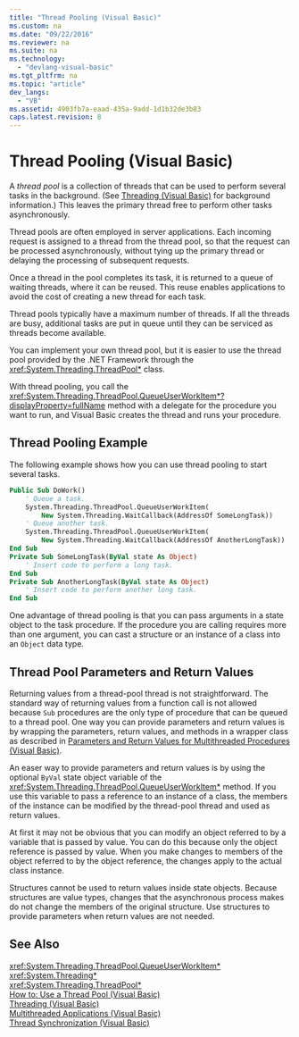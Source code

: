 ```yaml
---
title: "Thread Pooling (Visual Basic)"
ms.custom: na
ms.date: "09/22/2016"
ms.reviewer: na
ms.suite: na
ms.technology: 
  - "devlang-visual-basic"
ms.tgt_pltfrm: na
ms.topic: "article"
dev_langs: 
  - "VB"
ms.assetid: 4903fb7a-eaad-435a-9add-1d1b32de3b83
caps.latest.revision: 8
---
```

# Thread Pooling (Visual Basic)
A *thread pool* is a collection of threads that can be used to perform several tasks in the background. (See [Threading (Visual Basic)](../vs140/threading--visual-basic-.md) for background information.) This leaves the primary thread free to perform other tasks asynchronously.  
  
 Thread pools are often employed in server applications. Each incoming request is assigned to a thread from the thread pool, so that the request can be processed asynchronously, without tying up the primary thread or delaying the processing of subsequent requests.  
  
 Once a thread in the pool completes its task, it is returned to a queue of waiting threads, where it can be reused. This reuse enables applications to avoid the cost of creating a new thread for each task.  
  
 Thread pools typically have a maximum number of threads. If all the threads are busy, additional tasks are put in queue until they can be serviced as threads become available.  
  
 You can implement your own thread pool, but it is easier to use the thread pool provided by the .NET Framework through the <xref:System.Threading.ThreadPool*> class.  
  
 With thread pooling, you call the <xref:System.Threading.ThreadPool.QueueUserWorkItem*?displayProperty=fullName> method with a delegate for the procedure you want to run, and Visual Basic creates the thread and runs your procedure.  
  
## Thread Pooling Example  
 The following example shows how you can use thread pooling to start several tasks.  
  
```vb  
Public Sub DoWork()  
    ' Queue a task.  
    System.Threading.ThreadPool.QueueUserWorkItem(  
        New System.Threading.WaitCallback(AddressOf SomeLongTask))  
    ' Queue another task.  
    System.Threading.ThreadPool.QueueUserWorkItem(  
        New System.Threading.WaitCallback(AddressOf AnotherLongTask))  
End Sub  
Private Sub SomeLongTask(ByVal state As Object)  
    ' Insert code to perform a long task.  
End Sub  
Private Sub AnotherLongTask(ByVal state As Object)  
    ' Insert code to perform another long task.  
End Sub  
```  
  
 One advantage of thread pooling is that you can pass arguments in a state object to the task procedure. If the procedure you are calling requires more than one argument, you can cast a structure or an instance of a class into an `Object` data type.  
  
## Thread Pool Parameters and Return Values  
 Returning values from a thread-pool thread is not straightforward. The standard way of returning values from a function call is not allowed because `Sub` procedures are the only type of procedure that can be queued to a thread pool. One way you can provide parameters and return values is by wrapping the parameters, return values, and methods in a wrapper class as described in [Parameters and Return Values for Multithreaded Procedures (Visual Basic)](../vs140/parameters-and-return-values-for-multithreaded-procedures--visual-basic-.md).  
  
 An easer way to provide parameters and return values is by using the optional `ByVal` state object variable of the <xref:System.Threading.ThreadPool.QueueUserWorkItem*> method. If you use this variable to pass a reference to an instance of a class, the members of the instance can be modified by the thread-pool thread and used as return values.  
  
 At first it may not be obvious that you can modify an object referred to by a variable that is passed by value. You can do this because only the object reference is passed by value. When you make changes to members of the object referred to by the object reference, the changes apply to the actual class instance.  
  
 Structures cannot be used to return values inside state objects. Because structures are value types, changes that the asynchronous process makes do not change the members of the original structure. Use structures to provide parameters when return values are not needed.  
  
## See Also  
 <xref:System.Threading.ThreadPool.QueueUserWorkItem*>   
 <xref:System.Threading*>   
 <xref:System.Threading.ThreadPool*>   
 [How to: Use a Thread Pool (Visual Basic)](../vs140/how-to--use-a-thread-pool--visual-basic-.md)   
 [Threading (Visual Basic)](../vs140/threading--visual-basic-.md)   
 [Multithreaded Applications (Visual Basic)](../vs140/multithreaded-applications--visual-basic-.md)   
 [Thread Synchronization (Visual Basic)](../vs140/thread-synchronization--visual-basic-.md)